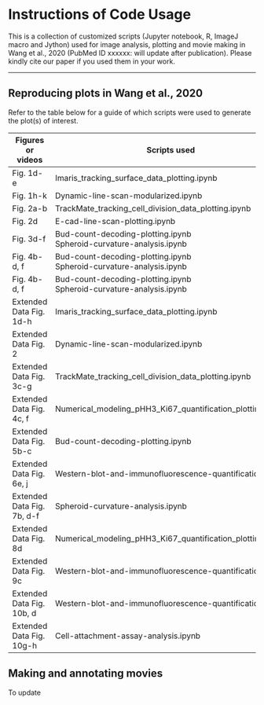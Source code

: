 # Instructions of Code Usage
This is a collection of customized scripts (Jupyter notebook, R, ImageJ macro and Jython) used for image analysis, plotting and movie making in Wang et al., 2020 (PubMed ID xxxxxx: will update after publication). Please kindly cite our paper if you used them in your work.

---
## Reproducing plots in Wang et al., 2020

Refer to the table below for a guide of which scripts were used to generate the plot(s) of interest.

| Figures or videos  | Scripts used |
|---|---|
| Fig. 1d-e | Imaris_tracking_surface_data_plotting.ipynb |
| Fig. 1h-k | Dynamic-line-scan-modularized.ipynb |
| Fig. 2a-b | TrackMate_tracking_cell_division_data_plotting.ipynb |
| Fig. 2d | E-cad-line-scan-plotting.ipynb |
| Fig. 3d-f | Bud-count-decoding-plotting.ipynb <br> Spheroid-curvature-analysis.ipynb |
| Fig. 4b-d, f | Bud-count-decoding-plotting.ipynb <br> Spheroid-curvature-analysis.ipynb |
| Fig. 4b-d, f | Bud-count-decoding-plotting.ipynb <br> Spheroid-curvature-analysis.ipynb |
| Extended Data Fig. 1d-h | Imaris_tracking_surface_data_plotting.ipynb |
| Extended Data Fig. 2 | Dynamic-line-scan-modularized.ipynb |
| Extended Data Fig. 3c-g | TrackMate_tracking_cell_division_data_plotting.ipynb |
| Extended Data Fig. 4c, f | Numerical_modeling_pHH3_Ki67_quantification_plotting.ipynb |
| Extended Data Fig. 5b-c | Bud-count-decoding-plotting.ipynb |
| Extended Data Fig. 6e, j | Western-blot-and-immunofluorescence-quantification.ipynb |
| Extended Data Fig. 7b, d-f | Spheroid-curvature-analysis.ipynb |
| Extended Data Fig. 8d | Numerical_modeling_pHH3_Ki67_quantification_plotting.ipynb |
| Extended Data Fig. 9c | Western-blot-and-immunofluorescence-quantification.ipynb |
| Extended Data Fig. 10b, d | Western-blot-and-immunofluorescence-quantification.ipynb |
| Extended Data Fig. 10g-h | Cell-attachment-assay-analysis.ipynb |

## Making and annotating movies

To update
